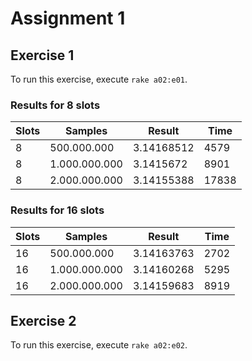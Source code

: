 # Assignment 1

## Exercise 1

To run this exercise, execute `rake a02:e01`.

### Results for 8 slots

| Slots | Samples       | Result     | Time  |
|-------|---------------|------------|-------|
| 8     |   500.000.000 | 3.14168512 | 4579  |
| 8     | 1.000.000.000 | 3.1415672  | 8901  |
| 8     | 2.000.000.000 | 3.14155388 | 17838 |

### Results for 16 slots

| Slots | Samples       | Result     | Time |
|-------|---------------|------------|------|
| 16    |   500.000.000 | 3.14163763 | 2702 |
| 16    | 1.000.000.000 | 3.14160268 | 5295 |
| 16    | 2.000.000.000 | 3.14159683 | 8919 |

## Exercise 2

To run this exercise, execute `rake a02:e02`.

